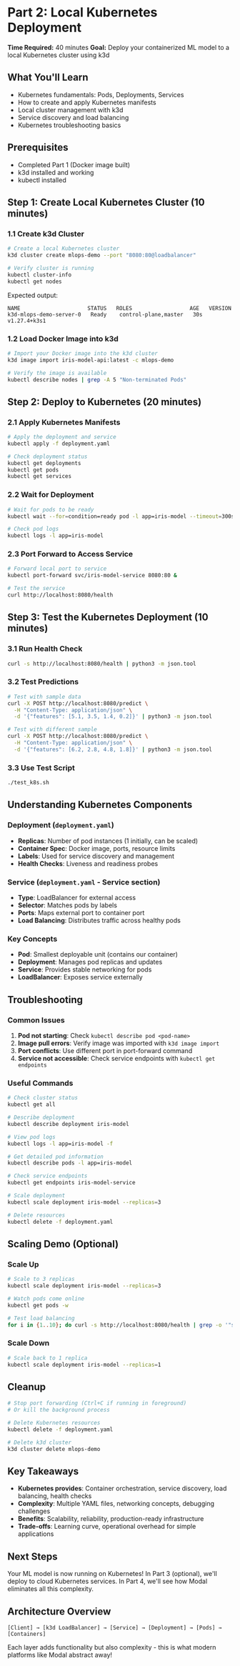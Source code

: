 # Part 2: Local Kubernetes Deployment

**Time Required:** 40 minutes
**Goal:** Deploy your containerized ML model to a local Kubernetes cluster using k3d

## What You'll Learn
- Kubernetes fundamentals: Pods, Deployments, Services
- How to create and apply Kubernetes manifests
- Local cluster management with k3d
- Service discovery and load balancing
- Kubernetes troubleshooting basics

## Prerequisites
- Completed Part 1 (Docker image built)
- k3d installed and working
- kubectl installed

## Step 1: Create Local Kubernetes Cluster (10 minutes)

### 1.1 Create k3d Cluster
```bash
# Create a local Kubernetes cluster
k3d cluster create mlops-demo --port "8080:80@loadbalancer"

# Verify cluster is running
kubectl cluster-info
kubectl get nodes
```

Expected output:
```
NAME                     STATUS   ROLES                  AGE   VERSION
k3d-mlops-demo-server-0   Ready    control-plane,master   30s   v1.27.4+k3s1
```

### 1.2 Load Docker Image into k3d
```bash
# Import your Docker image into the k3d cluster
k3d image import iris-model-api:latest -c mlops-demo

# Verify the image is available
kubectl describe nodes | grep -A 5 "Non-terminated Pods"
```

## Step 2: Deploy to Kubernetes (20 minutes)

### 2.1 Apply Kubernetes Manifests
```bash
# Apply the deployment and service
kubectl apply -f deployment.yaml

# Check deployment status
kubectl get deployments
kubectl get pods
kubectl get services
```

### 2.2 Wait for Deployment
```bash
# Wait for pods to be ready
kubectl wait --for=condition=ready pod -l app=iris-model --timeout=300s

# Check pod logs
kubectl logs -l app=iris-model
```

### 2.3 Port Forward to Access Service
```bash
# Forward local port to service
kubectl port-forward svc/iris-model-service 8080:80 &

# Test the service
curl http://localhost:8080/health
```

## Step 3: Test the Kubernetes Deployment (10 minutes)

### 3.1 Run Health Check
```bash
curl -s http://localhost:8080/health | python3 -m json.tool
```

### 3.2 Test Predictions
```bash
# Test with sample data
curl -X POST http://localhost:8080/predict \
  -H "Content-Type: application/json" \
  -d '{"features": [5.1, 3.5, 1.4, 0.2]}' | python3 -m json.tool

# Test with different sample
curl -X POST http://localhost:8080/predict \
  -H "Content-Type: application/json" \
  -d '{"features": [6.2, 2.8, 4.8, 1.8]}' | python3 -m json.tool
```

### 3.3 Use Test Script
```bash
./test_k8s.sh
```

## Understanding Kubernetes Components

### Deployment (`deployment.yaml`)
- **Replicas**: Number of pod instances (1 initially, can be scaled)
- **Container Spec**: Docker image, ports, resource limits
- **Labels**: Used for service discovery and management
- **Health Checks**: Liveness and readiness probes

### Service (`deployment.yaml` - Service section)
- **Type**: LoadBalancer for external access
- **Selector**: Matches pods by labels
- **Ports**: Maps external port to container port
- **Load Balancing**: Distributes traffic across healthy pods

### Key Concepts
- **Pod**: Smallest deployable unit (contains our container)
- **Deployment**: Manages pod replicas and updates
- **Service**: Provides stable networking for pods
- **LoadBalancer**: Exposes service externally

## Troubleshooting

### Common Issues
1. **Pod not starting**: Check `kubectl describe pod <pod-name>`
2. **Image pull errors**: Verify image was imported with `k3d image import`
3. **Port conflicts**: Use different port in port-forward command
4. **Service not accessible**: Check service endpoints with `kubectl get endpoints`

### Useful Commands
```bash
# Check cluster status
kubectl get all

# Describe deployment
kubectl describe deployment iris-model

# View pod logs
kubectl logs -l app=iris-model -f

# Get detailed pod information
kubectl describe pods -l app=iris-model

# Check service endpoints
kubectl get endpoints iris-model-service

# Scale deployment
kubectl scale deployment iris-model --replicas=3

# Delete resources
kubectl delete -f deployment.yaml
```

## Scaling Demo (Optional)

### Scale Up
```bash
# Scale to 3 replicas
kubectl scale deployment iris-model --replicas=3

# Watch pods come online
kubectl get pods -w

# Test load balancing
for i in {1..10}; do curl -s http://localhost:8080/health | grep -o '"status":"[^"]*"'; done
```

### Scale Down
```bash
# Scale back to 1 replica
kubectl scale deployment iris-model --replicas=1
```

## Cleanup

```bash
# Stop port forwarding (Ctrl+C if running in foreground)
# Or kill the background process

# Delete Kubernetes resources
kubectl delete -f deployment.yaml

# Delete k3d cluster
k3d cluster delete mlops-demo
```

## Key Takeaways

- **Kubernetes provides**: Container orchestration, service discovery, load balancing, health checks
- **Complexity**: Multiple YAML files, networking concepts, debugging challenges
- **Benefits**: Scalability, reliability, production-ready infrastructure
- **Trade-offs**: Learning curve, operational overhead for simple applications

## Next Steps
Your ML model is now running on Kubernetes! In Part 3 (optional), we'll deploy to cloud Kubernetes services. In Part 4, we'll see how Modal eliminates all this complexity.

## Architecture Overview
```
[Client] → [k3d LoadBalancer] → [Service] → [Deployment] → [Pods] → [Containers]
```

Each layer adds functionality but also complexity - this is what modern platforms like Modal abstract away!